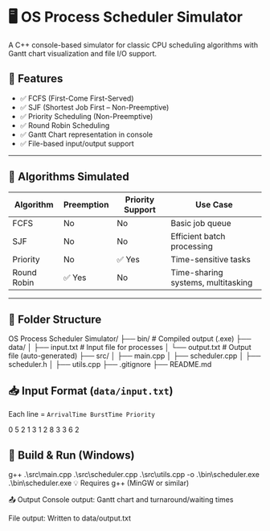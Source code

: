 # 🖥️ OS Process Scheduler Simulator

A C++ console-based simulator for classic CPU scheduling algorithms with Gantt chart visualization and file I/O support.

## 🚀 Features

- ✅ FCFS (First-Come First-Served)
- ✅ SJF (Shortest Job First – Non-Preemptive)
- ✅ Priority Scheduling (Non-Preemptive)
- ✅ Round Robin Scheduling
- ✅ Gantt Chart representation in console
- ✅ File-based input/output support

---

## 🧠 Algorithms Simulated

| Algorithm        | Preemption | Priority Support | Use Case                             |
|------------------|------------|------------------|---------------------------------------|
| FCFS             | No         | No               | Basic job queue                       |
| SJF              | No         | No               | Efficient batch processing            |
| Priority         | No         | ✅ Yes           | Time-sensitive tasks                  |
| Round Robin      | ✅ Yes     | No               | Time-sharing systems, multitasking    |

---

## 📁 Folder Structure

OS Process Scheduler Simulator/
├── bin/ # Compiled output (.exe)
├── data/
│ ├── input.txt # Input file for processes
│ └── output.txt # Output file (auto-generated)
├── src/
│ ├── main.cpp
│ ├── scheduler.cpp
│ ├── scheduler.h
│ ├── utils.cpp
├── .gitignore
├── README.md



## 📥 Input Format (`data/input.txt`)

Each line = `ArrivalTime BurstTime Priority`

0 5 2
1 3 1
2 8 3
3 6 2


## 🧪 Build & Run (Windows)

g++ .\src\main.cpp .\src\scheduler.cpp .\src\utils.cpp -o .\bin\scheduler.exe
.\bin\scheduler.exe
💡 Requires g++ (MinGW or similar)

📤 Output
Console output: Gantt chart and turnaround/waiting times

File output: Written to data/output.txt

